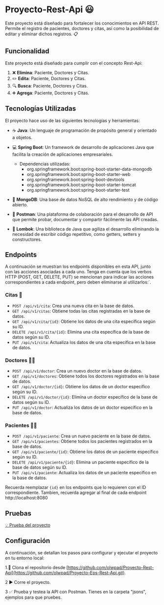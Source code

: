 # Proyecto-Rest-Api :smiley: 

Este proyecto está diseñado para fortalecer los conocimientos en API REST. Permite el registro de pacientes, doctores y citas, así como la posibilidad de editar y eliminar dichos registros. :clipboard:

## Funcionalidad

Este proyecto está diseñado para cumplir con el concepto Rest-Api:

1. :x: **Elimina**: Paciente, Doctores y Citas.
2. :pencil2: **Edita**: Paciente, Doctores y Citas.
3. :mag: **Busca**: Paciente, Doctores y Citas.
4. :heavy_plus_sign: **Agrega**: Paciente, Doctores y Citas.


## Tecnologías Utilizadas
El proyecto hace uso de las siguientes tecnologías y herramientas:

- :coffee: **Java**: Un lenguaje de programación de propósito general y orientado a objetos.
- :computer: **Spring Boot**: Un framework de desarrollo de aplicaciones Java que facilita la creación de aplicaciones empresariales.
  
  - Dependencias utilizadas:
    - org.springframework.boot:spring-boot-starter-data-mongodb
    - org.springframework.boot:spring-boot-starter-web
    - org.springframework.boot:spring-boot-devtools
    - org.springframework.boot:spring-boot-starter-tomcat
    - org.springframework.boot:spring-boot-starter-test
      
- :floppy_disk: **MongoDB**: Una base de datos NoSQL de alto rendimiento y de código abierto.
- :link: **Postman**: Una plataforma de colaboración para el desarrollo de API que permite probar, documentar y compartir fácilmente las API creadas.
- :wrench: **Lombok**: Una biblioteca de Java que agiliza el desarrollo eliminando la necesidad de escribir código repetitivo, como getters, setters y constructores.


  

## Endpoints
A continuación se muestran los endpoints disponibles en esta API, junto con las acciones asociadas a cada uno. Tenga en cuenta que los verbos HTTP (POST, GET, DELETE, PUT) se mencionan para indicar las acciones correspondientes a cada endpoint, pero deben eliminarse al utilizarlos:`.

### Citas :calendar:
- `POST /api/v1/cita`: Crea una nueva cita en la base de datos.
- `GET /api/v1/citas`: Obtiene todas las citas registradas en la base de datos.
- `GET /api/v1/cita/{id}`: Obtiene los datos de una cita específica según su ID.
- `DELETE /api/v1/cita/{id}`: Elimina una cita específica de la base de datos según su ID.
- `PUT /api/v1/cita`: Actualiza los datos de una cita específica en la base de datos.
### Doctores :man_health_worker:
- `POST /api/v1/doctor`: Crea un nuevo doctor en la base de datos.
- `GET /api/v1/doctores`: Obtiene todos los doctores registrados en la base de datos.
- `GET /api/v1/doctor/{id}`: Obtiene los datos de un doctor específico según su ID.
- `DELETE /api/v1/doctor/{id}`: Elimina un doctor específico de la base de datos según su ID.
- `PUT /api/v1/doctor`: Actualiza los datos de un doctor específico en la base de datos.
### Pacientes :woman_health_worker:
- `POST /api/v1/paciente`: Crea un nuevo paciente en la base de datos.
- `GET /api/v1/pacientes`: Obtiene todos los pacientes registrados en la base de datos.
- `GET /api/v1/paciente/{id}`: Obtiene los datos de un paciente específico según su ID.
- `DELETE /api/v1/paciente/{id}`: Elimina un paciente específico de la base de datos según su ID.
- `PUT /api/v1/paciente`: Actualiza los datos de un paciente específico en la base de datos.
  
Recuerda reemplazar `{id}`  en los endpoints que lo requieren con el ID correspondiente. Tambien, recuerda agregar al final de cada endpoint http://localhost:8080

## Pruebas 
[:bulb: Prueba del proyecto](https://www.youtube.com/watch?v=5YHeCzB2IU8)

## Configuración

A continuación, se detallan los pasos para configurar y ejecutar el proyecto en tu entorno local:

1.:open_file_folder: Clona el repositorio desde [https://github.com/olwpad/Proyecto-Rest-Api](https://github.com/olwpad/Proyecto-Eps-Rest-Api.git).

2 :arrow_forward: Corre el proyecto.

3 :white_check_mark: Prueba y testea la API con Postman. Tienes en la carpeta "jsons", ejemplos para que pruebes.









